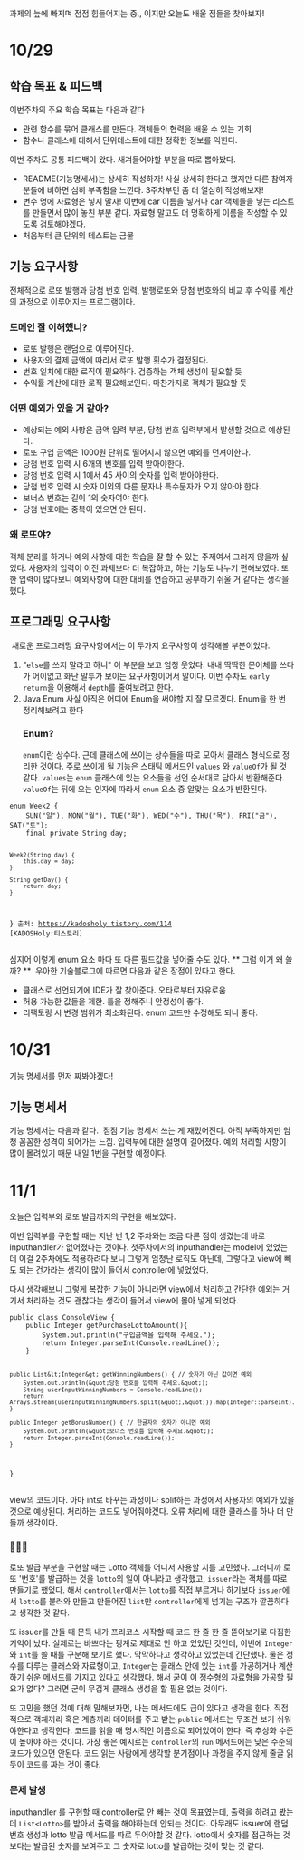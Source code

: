 <p>과제의 늪에 빠지며 점점 힘들어지는 중,, 이지만 오늘도 배울 점들을 찾아보자!</p>
<h1 id="1029">10/29</h1>
<h2 id="학습-목표--피드백">학습 목표 &amp; 피드백</h2>
<p>이번주차의 주요 학습 목표는 다음과 같다</p>
<ul>
<li>관련 함수를 묶어 클래스를 만든다. 객체들의 협력을 배울 수 있는 기회</li>
<li>함수나 클래스에 대해서 단위테스트에 대한 정확한 정보를 익힌다.</li>
</ul>
<p>이번 주차도 공통 피드백이 왔다. 새겨들어야할 부분을 따로 뽑아봤다.</p>
<ul>
<li>README(기능명세서)는 상세히 작성하자!
사실 상세히 한다고 했지만 다른 참여자 분들에 비하면 심히  부족함을 느낀다. 3주차부턴 좀 더 열심히 작성해보자!</li>
<li>변수 명에 자료형은 넣지 말자!
이번에 car 이름을 넣거나 car 객체들을 넣는 리스트를 만들면서 많이 놓친 부분 같다. 자료형 말고도 더 명확하게 이름을 작성할 수 있도록 검토해야겠다.</li>
<li>처음부터 큰 단위의 테스트는 금물</li>
</ul>
<h2 id="기능-요구사항">기능 요구사항</h2>
<p>전체적으로 로또 발행과 당첨 번호 입력, 발행로또와 당첨 번호와의 비교 후 수익률 계산의 과정으로 이루어지는 프로그램이다.</p>
<h3 id="도메인-잘-이해했니">도메인 잘 이해했니?</h3>
<ul>
<li>로또 발행은 랜덤으로 이루어진다.</li>
<li>사용자의 결제 금액에 따라서 로또 발행 횟수가 결정된다.</li>
<li>번호 일치에 대한 로직이 필요하다. 검증하는 객체 생성이 필요할 듯</li>
<li>수익률 계산에 대한 로직 필요해보인다. 마찬가지로 객체가 필요할 듯</li>
</ul>
<h3 id="어떤-예외가-있을-거-같아">어떤 예외가 있을 거 같아?</h3>
<ul>
<li>예상되는 예외 사항은 금액 입력 부분, 당첨 번호 입력부에서 발생할 것으로 예상된다.</li>
<li>로또 구입 금액은 1000원 단위로 떨어지지 않으면 예외를 던져야한다.</li>
<li>당첨 번호 입력 시 6개의 번호를 입력 받아야한다.</li>
<li>당첨 번호 입력 시 1에서 45 사이의 숫자를 입력 받아야한다.</li>
<li>당첨 번호 입력 시 숫자 이외의 다른 문자나 특수문자가 오지 않아야 한다.</li>
<li>보너스 번호는 길이 1의 숫자여야 한다.</li>
<li>당첨 번호에는 중복이 있으면 안 된다.</li>
</ul>
<h3 id="왜-로또야">왜 로또야?</h3>
<p>객체 분리를 하거나 예외 사항에 대한 학습을 잘 할 수 있는 주제여서 그러지 않을까 싶었다.
사용자의 입력이 이전 과제보다 더 복잡하고, 하는 기능도 나누기 편해보였다. 또한 입력이 많다보니 예외사항에 대한 대비를 연습하고 공부하기 쉬울 거 같다는 생각을 했다.</p>
<h2 id="프로그래밍-요구사항">프로그래밍 요구사항</h2>
<p><img alt="" src="https://velog.velcdn.com/images/9409velog/post/c2bfd37c-41d1-4929-b44e-617552ad3038/image.png" />
새로운 프로그래밍 요구사항에서는 이 두가지 요구사항이 생각해볼 부분이었다.</p>
<ol>
<li>&quot;<code>else</code>를 쓰지 말라고 하니&quot; 이 부분을 보고 엄청 웃었다. 내내 딱딱한 문어체를 쓰다가 어이없고 화난 말투가 보이는 요구사항이어서 말이다. 이번 주차도 <code>early return</code>을 이용해서 <code>depth</code>를 줄여보려고 한다.</li>
<li>Java Enum
사실 아직은 어디에 Enum을 써야할 지 잘 모르겠다. Enum을 한 번 정리해보려고 한다<h3 id="enum">Enum?</h3>
<code>enum</code>이란 상수다. 근데 클래스에 쓰이는 상수들을 따로 모아서 클래스 형식으로 정리한 것이다.
주로 쓰이게 될 기능은 스태틱 메서드인 <code>values</code> 와 <code>valueOf</code>가 될 것 같다. <code>values</code>는 <code>enum</code> 클래스에 있는 요소들을 선언 순서대로 담아서 반환해준다. <code>valueOf</code>는 뒤에 오는 인자에 따라서 <code>enum</code> 요소 중 알맞는 요소가 반환된다.</li>
</ol>
<pre><code class="language-java">enum Week2 {
    SUN(&quot;일&quot;), MON(&quot;월&quot;), TUE(&quot;화&quot;), WED(&quot;수&quot;), THU(&quot;목&quot;), FRI(&quot;금&quot;), SAT(&quot;토&quot;);
    final private String day;

    Week2(String day) {
        this.day = day;
    }

    String getDay() {
        return day;
    }
}
출처: https://kadosholy.tistory.com/114 [KADOSHoly:티스토리]</code></pre>
<p>심지어 이렇게 enum 요소 마다 또 다른 필드값을 넣어줄 수도 있다.
** 그럼 이거 왜 쓸까? **
<img alt="" src="https://velog.velcdn.com/images/9409velog/post/0c2b51bd-1d95-4bbc-8060-e692b1014971/image.png" />
우아한 기술블로그에 따르면 다음과 같은 장점이 있다고 한다.</p>
<ul>
<li>클래스로 선언되기에 IDE가 잘 찾아준다. 오타로부터 자유로움</li>
<li>허용 가능한 값들을 제한. 틀을 정해주니 안정성이 좋다.</li>
<li>리팩토링 시 변경 범위가 최소화된다. enum 코드만 수정해도 되니 좋다.</li>
</ul>
<h1 id="1031">10/31</h1>
<p>기능 명세서를 먼저 짜봐야겠다!</p>
<h2 id="기능-명세서">기능 명세서</h2>
<p>기능 명세서는 다음과 같다.
<img alt="" src="https://velog.velcdn.com/images/9409velog/post/4c45a592-e90f-46ab-a05b-58abb009eab0/image.png" />
점점 기능 명세서 쓰는 게 재밌어진다. 아직 부족하지만 엄청 꼼꼼한 성격이 되어가는 느낌.
입력부에 대한 설명이 길어졌다. 예외 처리할 사항이 많이 몰려있기 때문 내일 1번을 구현할 예정이다.</p>
<h1 id="111">11/1</h1>
<p>오늘은 입력부와 로또 발급까지의 구현을 해보았다.</p>
<p>이번 입력부를 구현할 때는 지난 번 1,2 주차와는 조금 다른 점이 생겼는데 바로 inputhandler가 없어졌다는 것이다. 첫주차에서의 inputhandler는 model에 있었는데 이걸 2주차에도 적용하려다 보니 그렇게 엄청난 로직도 아닌데, 그렇다고 view에 빼도 되는 건가라는 생각이 많이 들어서 controller에 넣었었다.</p>
<p>다시 생각해보니 그렇게 복잡한 기능이 아니라면 view에서 처리하고 간단한 예외는 거기서 처리하는 것도 괜찮다는 생각이 들어서 view에 몰아 넣게 되었다.</p>
<pre><code class="language-java">public class ConsoleView {
    public Integer getPurchaseLottoAmount(){
        System.out.println(&quot;구입금액을 입력해 주세요.&quot;);
        return Integer.parseInt(Console.readLine());
    }

    public List&lt;Integer&gt; getWinningNumbers() { // 숫자가 아닌 값이면 예외
        System.out.println(&quot;당첨 번호를 입력해 주세요.&quot;);
        String userInputWinningNumbers = Console.readLine();
        return Arrays.stream(userInputWinningNumbers.split(&quot;,&quot;)).map(Integer::parseInt).toList();
    }

    public Integer getBonusNumber() { // 한글자의 숫자가 아니면 예외
        System.out.println(&quot;보너스 번호를 입력해 주세요.&quot;);
        return Integer.parseInt(Console.readLine());
    }
}</code></pre>
<p>view의 코드이다. 아마 int로 바꾸는 과정이나 split하는 과정에서 사용자의 예외가 있을 것으로 예상된다. 처리하는 코드도 넣어줘야겠다. 오류 처리에 대한 클래스를 하나 더 만들까 생각이다.</p>
<h3 id="🤨🤨🤨">🤨🤨🤨</h3>
<p>로또 발급 부분을 구현할 때는 Lotto 객체를 어디서 사용할 지를 고민했다. 그러니까 로또 '번호'를 발급하는 것을 <code>lotto</code>의 일이 아니라고 생각했고, <code>issuer</code>라는 객체를 따로 만들기로 했었다. 해서 <code>controller</code>에서는 <code>lotto</code>를 직접 부르거나 하기보다 <code>issuer</code>에서 <code>lotto</code>를 불러와 만들고 만들어진 <code>list</code>만 <code>controller</code>에게 넘기는 구조가 깔끔하다고 생각한 것 같다.</p>
<p>또 issuer를 만들 때 문득 내가 프리코스 시작할 때 코드 한 줄 한 줄 뜯어보기로 다짐한 기억이 났다. 실제로는 바쁘다는 핑계로 제대로 안 하고 있었던 것인데, 이번에 <code>Integer</code>와 <code>int</code>를 쓸 때를 구분해 보기로 했다. 막막하다고 생각하고 있었는데 간단했다. 둘은 정수를 다루는 클래스와 자료형이고, <code>Integer</code>는  클래스 안에 있는 <code>int</code>를 가공하거나 계산하기 쉬운 메서드를 가지고 있다고 생각했다. 해서 굳이 이 정수형의 자료형을 가공할 필요가 없다? 그러면 굳이 무겁게 클래스 생성을 할 필욘 없는 것이다. </p>
<p>또 고민을 했던 것에 대해 말해보자면, 나는 메서드에도 급이 있다고 생각을 한다. 직접적으로 객체끼리 혹은 계층끼리 데이터를 주고 받는 <code>public</code> 메서드는 무조건 보기 쉬워야한다고 생각한다. 코드를 읽을 때 명시적인 이름으로 되어있어야 한다. 즉 추상화 수준이 높아야 하는 것이다. 가장 좋은 예시로는 <code>controller</code>의 <code>run</code> 메서드에는 낮은 수준의 코드가 있으면 안된다. 코드 읽는 사람에게 생각할 분기점이나 과정을 주지 않게 줄글 읽듯이 코드를 짜는 것이 좋다.</p>
<h3 id="문제-발생">문제 발생</h3>
<p>inputhandler 를 구현할 때 controller로 안 빼는 것이 목표였는데, 출력을 하려고 봤는데 <code>List&lt;Lotto&gt;</code>를 받아서 출력을 해야하는데 안되는 것이다. 아무래도 issuer에 랜덤 번호 생성과 lotto 발급 메서드를 따로 두어야할 것 같다. lotto에서 숫자를 접근하는 것보다는  발급된 숫자를 보여주고 그 숫자로 lotto를 발급하는 것이 맞는 것 같다.</p>